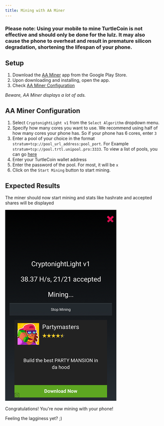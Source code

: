 ```yaml
---
title: Mining with AA Miner
---
```


### Please note: Using your mobile to mine TurtleCoin is not effective and should only be done for the lulz. It may also cause the phone to overheat and result in premature silicon degradation, shortening the lifespan of your phone.

## Setup

1. Download the [AA Miner](https://play.google.com/store/apps/details?id=com.aaminer.miner.guide) app from the Google Play Store.
2. Upon downloading and installing, open the app.
3. Check [AA Miner Configuration](#aa-miner-configuration)

*Beware, AA Miner displays a lot of ads.*

## AA Miner Configuration

1. Select `CryptonightLight v1` from the `Select Algorithm` dropdown menu.
2. Specify how many cores you want to use. We recommend using half of how many cores your phone has. So if your phone has 6 cores, enter `3`
3. Enter a pool of your choice in the format `stratum+tcp://pool_url_address:pool_port`.
   For Example `stratum+tcp://pool.trtl.unipool.pro:3333`. To view a list of pools, you can go [here](../Pools)
4. Enter your TurtleCoin wallet address
5. Enter the password of the pool. For most, it will be `x`
6. Click on the `Start Mining` button to start mining.

## Expected Results

The miner should now start mining and stats like hashrate and accepted shares will be displayed

![aa-miner](../../assets/aa-miner.png)

Congratulations! You're now mining with your phone!



Feeling the lagginess yet? ;)
